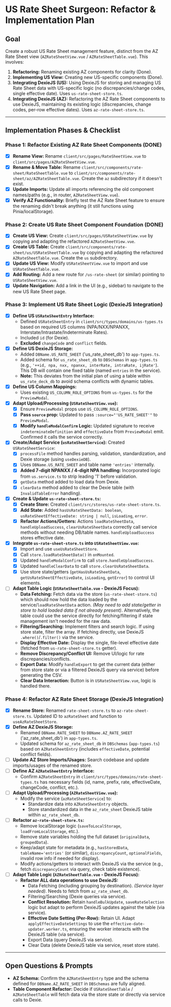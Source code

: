 # US Rate Sheet Surgeon: Refactor & Implementation Plan

## Goal

Create a robust US Rate Sheet management feature, distinct from the AZ Rate Sheet view (`AZRateSheetView.vue` / `AZRateSheetTable.vue`). This involves:

1.  **Refactoring:** Renaming existing AZ components for clarity (Done).
2.  **Implementing US View:** Creating new US-specific components (Done).
3.  **Integrating DexieJS (US):** Using DexieJS for storing and managing US Rate Sheet data with US-specific logic (no discrepancies/change codes, single effective date). Uses `us-rate-sheet-store.ts`.
4.  **Integrating DexieJS (AZ):** Refactoring the AZ Rate Sheet components to use DexieJS, maintaining its existing logic (discrepancies, change codes, per-row effective dates). Uses `az-rate-sheet-store.ts`.

---

## Implementation Phases & Checklist

### Phase 1: Refactor Existing AZ Rate Sheet Components (DONE)

- [x] **Rename View:** Rename `client/src/pages/RateSheetView.vue` to `client/src/pages/AZRateSheetView.vue`.
- [x] **Rename & Move Table:** Rename `client/src/components/rate-sheet/RateSheetTable.vue` to `client/src/components/rate-sheet/az/AZRateSheetTable.vue`. Create the `az` subdirectory if it doesn't exist.
- [x] **Update Imports:** Update all imports referencing the old component names/paths (e.g., in router, `AZRateSheetView.vue`).
- [x] **Verify AZ Functionality:** Briefly test the AZ Rate Sheet feature to ensure the renaming didn't break anything (it still functions using Pinia/localStorage).

### Phase 2: Create US Rate Sheet Component Foundation (DONE)

- [x] **Create US View:** Create `client/src/pages/USRateSheetView.vue` by copying and adapting the refactored `AZRateSheetView.vue`.
- [x] **Create US Table:** Create `client/src/components/rate-sheet/us/USRateSheetTable.vue` by copying and adapting the refactored `AZRateSheetTable.vue`. Create the `us` subdirectory.
- [x] **Update US View:** Modify `USRateSheetView.vue` to import and use `USRateSheetTable.vue`.
- [x] **Add Routing:** Add a new route for `/us-rate-sheet` (or similar) pointing to `USRateSheetView.vue`.
- [x] **Update Navigation:** Add a link in the UI (e.g., sidebar) to navigate to the new US Rate Sheet page.

### Phase 3: Implement US Rate Sheet Logic (DexieJS Integration)

- [x] **Define US `USRateSheetEntry` Interface:**
  - Defined `USRateSheetEntry` in `client/src/types/domains/us-types.ts` based on required US columns (NPA/NXX/NPANXX, Interstate/Intrastate/Indeterminate Rates).
  - Included `id` (for Dexie).
  - **Excluded** `changeCode` and `conflict` fields.
- [x] **Define US DexieJS Storage:**
  - Added `DBName.US_RATE_SHEET` ('us_rate_sheet_db') to `app-types.ts`.
  - Added schema for `us_rate_sheet_db` to `DBSchemas` in `app-types.ts` (e.g., `'++id, npa, nxx, npanxx, interRate, intraRate, ijRate'`). This DB will contain one fixed table (named `entries` in the service).
  - **Note:** This deviates from the initial plan of using a table within `us_rate_deck_db` to avoid schema conflicts with dynamic tables.
- [x] **Define US Column Mappings:**
  - Uses existing `US_COLUMN_ROLE_OPTIONS` from `us-types.ts` for the `PreviewModal`.
- [x] **Adapt Upload/Processing (`USRateSheetView.vue`):**
  - [x] Ensure `PreviewModal` props use `US_COLUMN_ROLE_OPTIONS`.
  - [x] **Pass `source` prop:** Updated to pass `:source="'US_RATE_SHEET'"` to `PreviewModal`.
  - [x] **Modify `handleModalConfirm` Logic:** Updated signature to receive `indeterminateDefinition` and `effectiveDate` from `PreviewModal` emit. Confirmed it calls the service correctly.
- [x] **Create/Adapt Service (`usRateSheetService`):** Created `USRateSheetService`:
  - [x] `processFile` method handles parsing, validation, standardization, and Dexie storage (using `useDexieDB`).
  - [x] Uses `DBName.US_RATE_SHEET` and table name `'entries'` internally.
  - [x] **Added 7-digit NPANXX / 4-digit NPA handling:** Incorporated logic from `us.service.ts` to strip leading '1' before validation.
  - [x] `getData` method added to load data from Dexie.
  - [x] `clearData` method added to clear the Dexie table (with `InvalidTableError` handling).
- [x] **Create & Update `us-rate-sheet-store.ts`:**
  - [x] **Create Store:** Created `client/src/stores/us-rate-sheet-store.ts`.
  - [x] **Add State:** Added `hasUsRateSheetData: boolean`, `usRateSheetEffectiveDate: string | null`, `isLoading`, `error`.
  - [x] **Refactor Actions/Getters:** Actions `loadRateSheetData`, `handleUploadSuccess`, `clearUsRateSheetData` correctly call service methods without needing DB/table names. `handleUploadSuccess` stores effective date.
- [x] **Integrate `us-rate-sheet-store.ts` into `USRateSheetView.vue`:**
  - [x] Import and use `useUsRateSheetStore`.
  - [x] Call `store.loadRateSheetData()` in `onMounted`.
  - [x] Updated `handleModalConfirm` to call `store.handleUploadSuccess`.
  - [x] Updated `handleClearData` to call `store.clearUsRateSheetData`.
  - [x] Use store state/getters (`getHasUsRateSheetData`, `getUsRateSheetEffectiveDate`, `isLoading`, `getError`) to control UI elements.
- [ ] **Adapt Table Logic (`USRateSheetTable.vue` - DexieJS Focus):**
  - **Data Fetching:** Fetch data via the store (`us-rate-sheet-store.ts`) which should now hold the data loaded by the service/`loadRateSheetData` action. _(May need to add state/getter in store to hold loaded data if not already present)_. Alternatively, the table could use the service directly for fetching/filtering if state management isn't needed for the raw data.
  - **Filtering/Searching:** Implement filters and search logic. If using store state, filter the array. If fetching directly, use DexieJS `.where()`/`.filter()` via the service.
  - **Display Effective Date:** Display the single, file-level effective date (fetched from `us-rate-sheet-store.ts` getter).
  - **Remove Discrepancy/Conflict UI:** Remove UI/logic for rate discrepancies/conflicts.
  - **Export Data:** Modify `handleExport` to get the current data (either from store state or via a filtered DexieJS query via service) before generating the CSV.
  - **Clear Data Interaction:** Button is in `USRateSheetView.vue`, logic is handled there.

### Phase 4: Refactor AZ Rate Sheet Storage (DexieJS Integration)

- [x] **Rename Store:** Renamed `rate-sheet-store.ts` to `az-rate-sheet-store.ts`. Updated ID to `azRateSheet` and function to `useAzRateSheetStore`.
- [x] **Define AZ DexieJS Storage:**
  - Renamed `DBName.RATE_SHEET` to `DBName.AZ_RATE_SHEET` ('az_rate_sheet_db') in `app-types.ts`.
  - Updated schema for `az_rate_sheet_db` in `DBSchemas` (`app-types.ts`) based on `AZRateSheetEntry` (includes `effectiveDate`, potential conflict fields).
- [ ] **Update AZ Store Imports/Usages:** Search codebase and update imports/usages of the renamed store.
- [ ] **Define AZ `AZRateSheetEntry` Interface:**
  - Confirm `AZRateSheetEntry` in `client/src/types/domains/rate-sheet-types.ts` has necessary fields (id, name, prefix, rate, effectiveDate, changeCode, conflict, etc.).
- [ ] **Adapt Upload/Processing (`AZRateSheetView.vue`):**
  - Modify the service (`azRateSheetService`) to:
    - Standardize data into `AZRateSheetEntry` objects.
    - Store standardized data in the `az_rate_sheet` DexieJS table within `az_rate_sheet_db`.
- [ ] **Refactor `az-rate-sheet-store.ts`:**
  - Remove localStorage logic (`saveToLocalStorage`, `loadFromLocalStorage`, etc.).
  - Remove state variables holding the full dataset (`originalData`, `groupedData`).
  - Keep/adapt state for metadata (e.g., `hasStoredData`, `tableName='entries'` (or similar), `discrepancyCount`, `optionalFields`, invalid row info if needed for display).
  - Modify actions/getters to interact with DexieJS via the service (e.g., fetch `discrepancyCount` via query, check table existence).
- [ ] **Adapt Table Logic (`AZRateSheetTable.vue` - DexieJS Focus):**
  - **Refactor ALL data operations to use DexieJS:**
    - Data Fetching (including grouping by destination). _(Service layer needed)_. Needs to fetch from `az_rate_sheet_db`.
    - Filtering/Searching (Dexie queries via service).
    - **Conflict Resolution:** Retain `handleBulkUpdate`, `saveRateSelection` logic but adapt to perform DexieJS updates against the table (via service).
    - **Effective Date Setting (Per-Row):** Retain UI. Adapt `applyEffectiveDateSettings` to use the `effective-date-updater.worker.ts`, ensuring the worker interacts with the DexieJS table (via service).
    - Export Data (query DexieJS via service).
    - Clear Data (delete DexieJS table via service, reset store state).

---

## Open Questions & Prompts

- **AZ Schema:** Confirm the `AZRateSheetEntry` type and the schema defined for `DBName.AZ_RATE_SHEET` in `DBSchemas` are fully aligned.
- **Table Component Refactor:** Decide if `USRateSheetTable` / `AZRateSheetTable` will fetch data via the store state or directly via service calls to Dexie.
